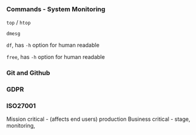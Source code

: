 ### Commands - System Monitoring

`top` / `htop`

`dmesg`

`df`, has `-h` option for human readable

`free`, has `-h` option for human readable

### Git and Github

### GDPR

### ISO27001

Mission critical - (affects end users) production
Business critical - stage, monitoring, 


